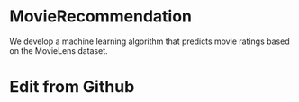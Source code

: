 # MovieRecommendation
We develop a machine learning algorithm that predicts movie ratings based on the MovieLens dataset.

# Edit from Github
